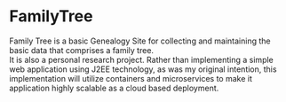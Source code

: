 # FamilyTree
Family Tree is a basic Genealogy Site for collecting and maintaining the basic data that comprises a family tree.  
It is also a personal research project.  Rather than implementing a simple web application using J2EE technology, 
as was my original intention, this implementation will utilize containers and microservices to make it application highly scalable as a cloud based deployment.
